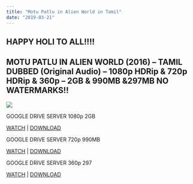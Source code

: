 ```yaml
---
title: "Motu Patlu in Alien World in Tamil"
date: "2019-03-21"
---
```


## HAPPY HOLI TO ALL!!!!

## MOTU PATLU IN ALIEN WORLD (2016) – TAMIL DUBBED (Original Audio) – 1080p HDRip & 720p HDRip & 360p – 2GB & 990MB &297MB NO WATERMARKS!!

[![](https://3.bp.blogspot.com/-VuAXGgMm4wQ/XD8DqHasVaI/AAAAAAAAAxs/sOpFllefV6se5WY-B0Gj4hE461Mz9wDmgCLcBGAs/s280/maxresdefault.jpg)](https://3.bp.blogspot.com/-VuAXGgMm4wQ/XD8DqHasVaI/AAAAAAAAAxs/sOpFllefV6se5WY-B0Gj4hE461Mz9wDmgCLcBGAs/s1600/maxresdefault.jpg)

GOOGLE DRIVE SERVER 1080p 2GB

[WATCH](https://clk.ink/RKdy) | [DOWNLOAD](https://clk.ink/RKdy)

GOOGLE DRIVE SERVER 720p 990MB

[WATCH](https://clk.ink/EsPCp) | [DOWNLOAD](https://clk.ink/EsPCp)

GOOGLE DRIVE SERVER 360p 297

[WATCH](https://clk.ink/fkf3Hy5) | [DOWNLOAD](https://clk.ink/fkf3Hy5)

